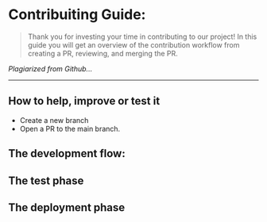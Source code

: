 # Contribuiting Guide:

> Thank you for investing your time in contributing to our project! In this guide you will get an overview of the contribution workflow from creating a PR, reviewing, and merging the PR.

_Plagiarized from Github..._

---

## How to help, improve or test it

- Create a new branch
- Open a PR to the main branch.

## The development flow:

## The test phase

## The deployment phase
